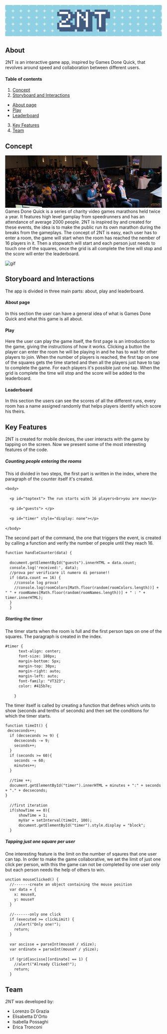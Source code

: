 ![header](readme/head.png)
## About
2NT is an interactive game app, inspired by Games Done Quick, that revolves around speed and collaboration between different users.

#### Table of contents
1. [Concept](#concept)
2. [Storyboard and Interactions](#storyboard-and-interactions) <br>
* [About page](#about-page)<br>
* [Play](#play)<br>
* [Leaderboard](#leaderboard)<br>
3. [Key Features](#key-features)
4. [Team](#team)

## Concept
![gdq](readme/event.jpg)
Games Done Quick is a series of charity video games marathons held twice a year. It features high level gamplay from speedrunners and has an attendance of average 2000 people. 2NT is inspired by and created for these events, the idea is to make the public run its own marathon during the breaks from the gameplays.
The concept of 2NT is easy, each user has to enter a room, the game will start when the room has reached the nember of 16 players in it. Then a stopwatch will start and each person just needs to touch one of the squares, once the grid is all complete the time will stop and the score will enter the leaderboard. 

![gif](readme/gdq.gif)

## Storyboard and Interactions
The app is divided in three main parts: about, play and leaderboard. 

#### About page
In this section the user can have a general idea of what is Games Done Quick and what this game is all about. 

#### Play
Here the user can play the game itself, the first page is an introduction to the game, giving the instructions of how it works. Clicking a button the player can enter the room he will be playing in and he has to wait for other players to join. 
When the number of players is reached, the first tap on one of the squares gets the time started and then all the players just have to tap to complete the game. For each players it's possible just one tap.
When the grid is complete the time will stop and the score will be added to the leaderboard.

#### Leaderboard
In this section the users can see the scores of all the different runs, every room has a name assigned randomly that helps players identify which score his theirs. 

## Key Features
2NT is created for mobile devices, the user interacts with the game by tapping on the screen. 
Now we present some of the most interesting features of the code.
##### Counting people entering the rooms
This id divided in two steps, the first part is written in the index, where the paragraph of the counter itself it's created.
```
<body>

  <p id="toptext"> The run starts with 16 players<br>you are now</p>

  <p id="guests"> </p>

  <p id="timer" style="display: none"></p>

</body>
```
The second part of the command, the one that triggers the event, is created by calling a function and verify the number of people until they reach 16.
```
function handleCounter(data) {

  document.getElementById("guests").innerHTML = data.count;
  console.log('received:', data);
  //prova per verificare il numero di persone!!
  if (data.count == 16) {
    //console log prova!
    //console.log(roomColors[Math.floor(random(roomColors.length))] + " " + roomNames[Math.floor(random(roomNames.length))] + " : " + timer.innerHTML);
  }
  }
  ```
  
##### Starting the timer
The timer starts when the room is full and the first person taps on one of the squares.
The paragraph is created in the index.
```
#timer {
      text-align: center;
      font-size: 180px;
      margin-bottom: 5px;
      margin-top: 30px;
      margin-right: auto;
      margin-left: auto;
      font-family: "VT323";
      color: #415b7e;

    }
```
The timer itself is called by creating a function that defines which units to show (seconds and tenths of seconds) and then set the conditions for which the timer starts. 
  ```
  function timeIt() {
   decseconds++;
    if (decseconds >= 9) {
      decseconds -= 9;
      seconds++;
    }
    if (seconds >= 60){
      seconds -= 60;
      minutes++;
    }

	//time ++;
	document.getElementById("timer").innerHTML = minutes + ":" + seconds + "." + decseconds;
  }

	//first iteration
	if(showTime == 0){
		showTime = 1;
		myVar = setInterval(timeIt, 100);
		document.getElementById("timer").style.display = "block";
	}
  ```
##### Tapping just one square per user
One interesting feature is the limit on the number of sqaures that one user can tap.
In order to make the game collaborative, we set the limit of just one click per person, with this the game can not be completed by one user only but each person needs the help of others to win.
```
unction mouseClicked() {
  //-------create an object containing the mouse position
  var data = {
    x: mouseX,
    y: mouseY
  }

  //-------only one click
  if (executed >= clickLimit) {
    //alert("Only one!");
    return;
  }

  var ascisse = parseInt(mouseX / xSize);
  var ordinate = parseInt(mouseY / ySize);

  if (grid[ascisse][ordinate] == 1) {
    //alert("Already Clicked!");
    return;
  }
```

## Team
*2NT* was developed by:
+ Lorenzo Di Grazia
+ Elisabetta D'Orto
+ Isabella Possaghi
+ Erica Tronconi


